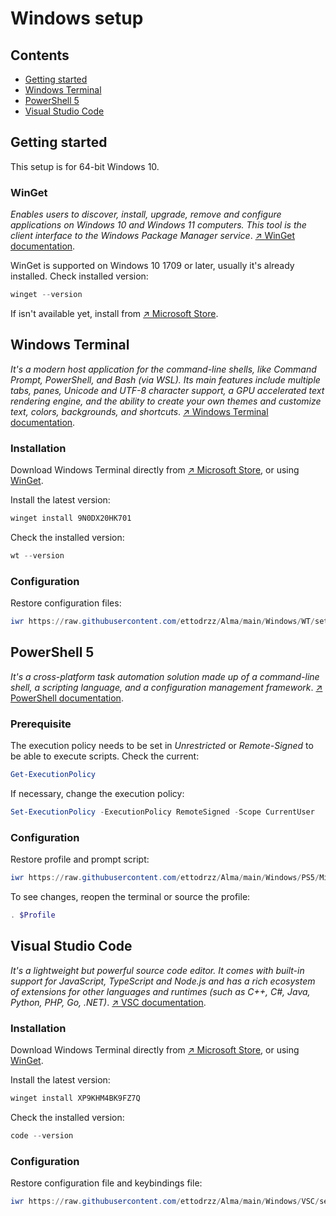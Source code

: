 # Windows setup

## Contents

- [Getting started](#getting-started)
- [Windows Terminal](#windows-terminal)
- [PowerShell 5](#powershell-5)
- [Visual Studio Code](#visual-studio-code)

## Getting started

This setup is for 64-bit Windows 10.

### WinGet

*Enables users to discover, install, upgrade, remove and configure applications on Windows 10 and Windows 11 computers. This tool is the client interface to the Windows Package Manager service*. [↗ WinGet documentation](https://learn.microsoft.com/en-us/windows/package-manager/winget/).

WinGet is supported on Windows 10 1709 or later, usually it's already installed. Check installed version:

```powershell
winget --version
```

If isn't available yet, install from [↗ Microsoft Store](https://apps.microsoft.com/detail/9NBLGGH4NNS1?launch=true&mode=mini).

## Windows Terminal

*It's a modern host application for the command-line shells, like Command Prompt, PowerShell, and Bash (via WSL). Its main features include multiple tabs, panes, Unicode and UTF-8 character support, a GPU accelerated text rendering engine, and the ability to create your own themes and customize text, colors, backgrounds, and shortcuts*. [↗ Windows Terminal documentation](https://learn.microsoft.com/en-us/windows/terminal/).

### Installation

Download Windows Terminal directly from [↗ Microsoft Store](https://apps.microsoft.com/detail/9N0DX20HK701?launch=true&mode=mini), or using [WinGet](#winget).

Install the latest version:

```powershell
winget install 9N0DX20HK701
```

Check the installed version:

```powershell
wt --version
```

### Configuration

Restore configuration files:

```powershell
iwr https://raw.githubusercontent.com/ettodrzz/Alma/main/Windows/WT/settings.json -OutFile $Env:LocalAppData\Packages\Microsoft.WindowsTerminal_8wekyb3d8bbwe\LocalState\settings.json; iwr https://raw.githubusercontent.com/ettodrzz/Alma/main/Windows/WT/state.json -OutFile $Env:LocalAppData\Packages\Microsoft.WindowsTerminal_8wekyb3d8bbwe\LocalState\state.json
```

## PowerShell 5

*It's a cross-platform task automation solution made up of a command-line shell, a scripting language, and a configuration management framework*. [↗ PowerShell documentation](https://learn.microsoft.com/en-us/powershell/scripting/overview?view=powershell-5.1).

### Prerequisite

The execution policy needs to be set in *Unrestricted* or *Remote-Signed* to be able to execute scripts. Check the current:

```powershell
Get-ExecutionPolicy
```

If necessary, change the execution policy:

```powershell
Set-ExecutionPolicy -ExecutionPolicy RemoteSigned -Scope CurrentUser
```

### Configuration

Restore profile and prompt script:

```powershell
iwr https://raw.githubusercontent.com/ettodrzz/Alma/main/Windows/PS5/Microsoft.PowerShell_profile.ps1 -OutFile (ni $Profile -Force); iwr https://raw.githubusercontent.com/ettodrzz/Alma/main/Windows/Scripts/Microsoft.PowerShell_prompt.ps1 -OutFile (ni $Home\Scripts\Microsoft.PowerShell_prompt.ps1 -Force)
```

To see changes, reopen the terminal or source the profile:

```powershell
. $Profile
```

## Visual Studio Code

*It's a lightweight but powerful source code editor. It comes with built-in support for JavaScript, TypeScript and Node.js and has a rich ecosystem of extensions for other languages and runtimes (such as C++, C#, Java, Python, PHP, Go, .NET)*. [↗ VSC documentation](https://code.visualstudio.com/docs).

### Installation

Download Windows Terminal directly from [↗ Microsoft Store](https://apps.microsoft.com/detail/XP9KHM4BK9FZ7Q?launch=true&mode=mini), or using [WinGet](#winget).

Install the latest version:

```powershell
winget install XP9KHM4BK9FZ7Q
```

Check the installed version:

```powershell
code --version
```

### Configuration

Restore configuration file and keybindings file:

```powershell
iwr https://raw.githubusercontent.com/ettodrzz/Alma/main/Windows/VSC/settings.json -OutFile $Env:AppData\Code\User\settings.json; iwr https://raw.githubusercontent.com/ettodrzz/Alma/main/Windows/VSC/keybindings.json -OutFile $Env:AppData\Code\User\keybindings.json
```
